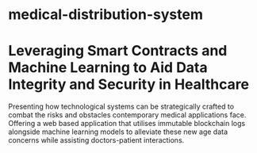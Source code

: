 # medical-distribution-system
# Leveraging Smart Contracts and Machine Learning to Aid Data Integrity and Security in Healthcare
Presenting how technological systems can be strategically crafted to combat the risks and obstacles contemporary medical applications face. Offering a web based application that utilises immutable blockchain logs alongside machine learning models to alleviate these new age data concerns while assisting doctors-patient interactions.
